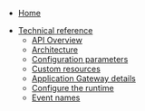 * [Home](/)
<!-- markdown-link-check-disable -->
* [Technical reference](/05-technical-reference/README.md)
  * [API Overview](/05-technical-reference/00-api-overview/README.md)
  * [Architecture](/05-technical-reference/00-architecture/README.md)
  * [Configuration parameters](/05-technical-reference/00-configuration-parameters/README.md)
  * [Custom resources](/05-technical-reference/00-custom-resources/README.md)
  * [Application Gateway details](/05-technical-reference/ac-01-application-gateway-details.md)
  * [Configure the runtime](/05-technical-reference/ra-01-configuring-runtime.md)
  * [Event names](/05-technical-reference/evnt-01-event-names.md)
<!-- markdown-link-check-enable -->
